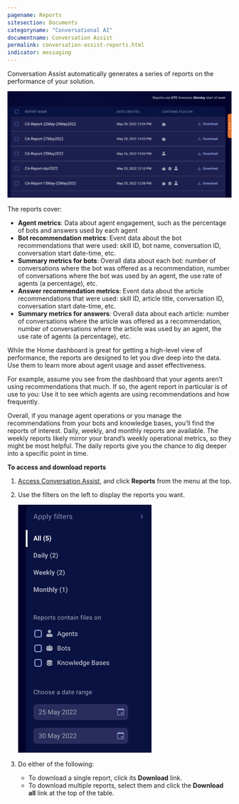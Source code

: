 ```yaml
---
pagename: Reports
sitesection: Documents
categoryname: "Conversational AI"
documentname: Conversation Assist
permalink: conversation-assist-reports.html
indicator: messaging
---
```


Conversation Assist automatically generates a series of reports on the performance of your solution.

<img loading="lazy" class="fancyimage" style="width:800px" alt="List of reports" src="img/agentassist/reports1.png">

The reports cover:

* **Agent metrics**: Data about agent engagement, such as the percentage of bots and answers used by each agent
* **Bot recommendation metrics**: Event data about the bot recommendations that were used: skill ID, bot name, conversation ID, conversation start date-time, etc.
* **Summary metrics for bots**: Overall data about each bot: number of conversations where the bot was offered as a recommendation, number of conversations where the bot was used by an agent, the use rate of agents (a percentage), etc.
* **Answer recommendation metrics**: Event data about the article recommendations that were used: skill ID, article title, conversation ID, conversation start date-time, etc.
* **Summary metrics for answers**: Overall data about each article: number of conversations where the article was offered as a recommendation, number of conversations where the article was used by an agent, the use rate of agents (a percentage), etc.

While the Home dashboard is great for getting a high-level view of performance, the reports are designed to let you dive deep into the data. Use them to learn more about agent usage and asset effectiveness.

For example, assume you see from the dashboard that your agents aren’t using recommendations that much. If so, the agent report in particular is of use to you: Use it to see which agents are using recommendations and how frequently.

Overall, if you manage agent operations or you manage the recommendations from your bots and knowledge bases, you’ll find the reports of interest. Daily, weekly, and monthly reports are available. The weekly reports likely mirror your brand’s weekly operational metrics, so they might be most helpful. The daily reports give you the chance to dig deeper into a specific point in time.

**To access and download reports**

1. [Access Conversation Assist](conversation-assist-overview.html#access-conversation-assist), and click **Reports** from the menu at the top.
2. Use the filters on the left to display the reports you want.

    <img loading="lazy" class="fancyimage" style="width:300px" alt="Filter options" src="img/agentassist/reports2.png">

3. Do either of the following:
    * To download a single report, click its **Download** link.
    * To download multiple reports, select them and click the **Download all** link at the top of the table.
